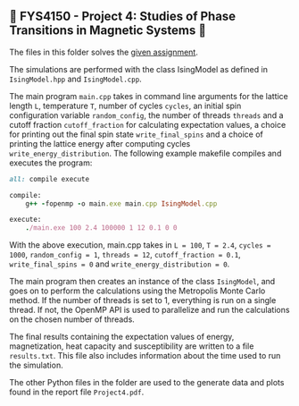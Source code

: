 ## 🎲 FYS4150 - Project 4: Studies of Phase Transitions in Magnetic Systems 🧲

The files in this folder solves the [given assignment](http://compphysics.github.io/ComputationalPhysics/doc/Projects/2020/Project4/pdf/Project4.pdf).

The simulations are performed with the class IsingModel as defined in `IsingModel.hpp` and `IsingModel.cpp`.

The main program `main.cpp` takes in command line arguments for the lattice length `L`, temperature `T`, number of cycles `cycles`, an initial spin configuration variable `random_config`, the number of threads `threads` and a cutoff fraction `cutoff_fraction` for calculating expectation values, a choice for printing out the final spin state `write_final_spins` and a choice of printing the lattice energy after computing cycles `write_energy_distribution`. The following example makefile compiles and executes the program:
``` Ruby
all: compile execute

compile:
	g++ -fopenmp -o main.exe main.cpp IsingModel.cpp

execute:
	./main.exe 100 2.4 100000 1 12 0.1 0 0 
```
With the above execution, main.cpp takes in `L = 100`, `T = 2.4`, `cycles = 1000`, `random_config = 1`, `threads = 12`, `cutoff_fraction = 0.1`, `write_final_spins = 0` and `write_energy_distribution = 0`.

The main program then creates an instance of the class `IsingModel`, and goes on to perform the calculations using the Metropolis Monte Carlo method. If the number of threads is set to 1, everything is run on a single thread. If not, the OpenMP API is used to parallelize and run the calculations on the chosen number of threads.

The final results containing the expectation values of energy, magnetization, heat capacity and susceptibility are written to a file `results.txt`. This file also includes information about the time used to run the simulation.

The other Python files in the folder are used to the generate data and plots found in the report file `Project4.pdf`.
